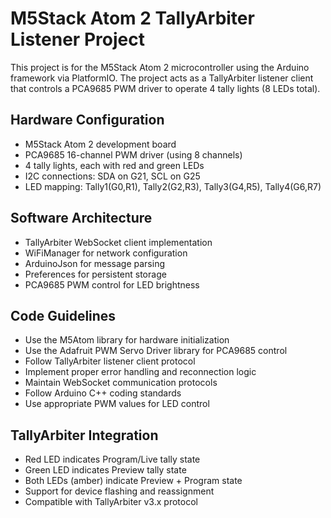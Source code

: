 <!-- Use this file to provide workspace-specific custom instructions to Copilot. For more details, visit https://code.visualstudio.com/docs/copilot/copilot-customization#_use-a-githubcopilotinstructionsmd-file -->

# M5Stack Atom 2 TallyArbiter Listener Project

This project is for the M5Stack Atom 2 microcontroller using the Arduino framework via PlatformIO. The project acts as a TallyArbiter listener client that controls a PCA9685 PWM driver to operate 4 tally lights (8 LEDs total).

## Hardware Configuration
- M5Stack Atom 2 development board
- PCA9685 16-channel PWM driver (using 8 channels)
- 4 tally lights, each with red and green LEDs
- I2C connections: SDA on G21, SCL on G25
- LED mapping: Tally1(G0,R1), Tally2(G2,R3), Tally3(G4,R5), Tally4(G6,R7)

## Software Architecture
- TallyArbiter WebSocket client implementation
- WiFiManager for network configuration
- ArduinoJson for message parsing
- Preferences for persistent storage
- PCA9685 PWM control for LED brightness

## Code Guidelines
- Use the M5Atom library for hardware initialization
- Use the Adafruit PWM Servo Driver library for PCA9685 control
- Follow TallyArbiter listener client protocol
- Implement proper error handling and reconnection logic
- Maintain WebSocket communication protocols
- Follow Arduino C++ coding standards
- Use appropriate PWM values for LED control

## TallyArbiter Integration
- Red LED indicates Program/Live tally state
- Green LED indicates Preview tally state
- Both LEDs (amber) indicate Preview + Program state
- Support for device flashing and reassignment
- Compatible with TallyArbiter v3.x protocol
